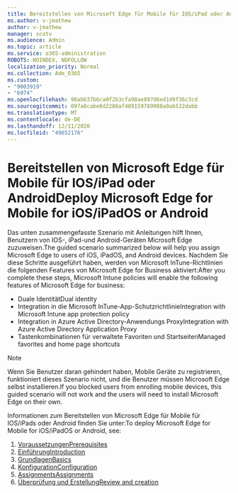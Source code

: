 ```yaml
---
title: Bereitstellen von Microsoft Edge für Mobile für IOS/iPad oder Android
ms.author: v-jmathew
author: v-jmathew
manager: scotv
ms.audience: Admin
ms.topic: article
ms.service: o365-administration
ROBOTS: NOINDEX, NOFOLLOW
localization_priority: Normal
ms.collection: Adm_O365
ms.custom:
- "9003919"
- "6974"
ms.openlocfilehash: 98ab637b6ca0f2b3cfa98ae897d6ed1d9f36c3cd
ms.sourcegitcommit: 097a8cabe0d2280af489159789988a0ab532dabb
ms.translationtype: MT
ms.contentlocale: de-DE
ms.lasthandoff: 12/11/2020
ms.locfileid: "49652176"
---
```

# <a name="deploy-microsoft-edge-for-mobile-for-iosipados-or-android"></a><span data-ttu-id="8ba14-102">Bereitstellen von Microsoft Edge für Mobile für IOS/iPad oder Android</span><span class="sxs-lookup"><span data-stu-id="8ba14-102">Deploy Microsoft Edge for Mobile for iOS/iPadOS or Android</span></span>

<span data-ttu-id="8ba14-103">Das unten zusammengefasste Szenario mit Anleitungen hilft Ihnen, Benutzern von IOS-, iPad-und Android-Geräten Microsoft Edge zuzuweisen.</span><span class="sxs-lookup"><span data-stu-id="8ba14-103">The guided scenario summarized below will help you assign Microsoft Edge to users of iOS, iPadOS, and Android devices.</span></span> <span data-ttu-id="8ba14-104">Nachdem Sie diese Schritte ausgeführt haben, werden von Microsoft InTune-Richtlinien die folgenden Features von Microsoft Edge for Business aktiviert:</span><span class="sxs-lookup"><span data-stu-id="8ba14-104">After you complete these steps, Microsoft Intune policies will enable the following features of Microsoft Edge for business:</span></span>

- <span data-ttu-id="8ba14-105">Duale Identität</span><span class="sxs-lookup"><span data-stu-id="8ba14-105">Dual identity</span></span>
- <span data-ttu-id="8ba14-106">Integration in die Microsoft InTune-App-Schutzrichtlinie</span><span class="sxs-lookup"><span data-stu-id="8ba14-106">Integration with Microsoft Intune app protection policy</span></span>
- <span data-ttu-id="8ba14-107">Integration in Azure Active Directory-Anwendungs Proxy</span><span class="sxs-lookup"><span data-stu-id="8ba14-107">Integration with Azure Active Directory Application Proxy</span></span>
- <span data-ttu-id="8ba14-108">Tastenkombinationen für verwaltete Favoriten und Startseiten</span><span class="sxs-lookup"><span data-stu-id="8ba14-108">Managed favorites and home page shortcuts</span></span>

> [!NOTE]
> <span data-ttu-id="8ba14-109">Wenn Sie Benutzer daran gehindert haben, Mobile Geräte zu registrieren, funktioniert dieses Szenario nicht, und die Benutzer müssen Microsoft Edge selbst installieren.</span><span class="sxs-lookup"><span data-stu-id="8ba14-109">If you blocked users from enrolling mobile devices, this guided scenario will not work and the users will need to install Microsoft Edge on their own.</span></span>

<span data-ttu-id="8ba14-110">Informationen zum Bereitstellen von Microsoft Edge für Mobile für IOS/iPads oder Android finden Sie unter:</span><span class="sxs-lookup"><span data-stu-id="8ba14-110">To deploy Microsoft Edge for Mobile for iOS/iPadOS or Android, see:</span></span>

1. [<span data-ttu-id="8ba14-111">Voraussetzungen</span><span class="sxs-lookup"><span data-stu-id="8ba14-111">Prerequisites</span></span>](https://go.microsoft.com/fwlink/?linkid=2133027)
2. [<span data-ttu-id="8ba14-112">Einführung</span><span class="sxs-lookup"><span data-stu-id="8ba14-112">Introduction</span></span>](https://go.microsoft.com/fwlink/?linkid=2133520)
3. [<span data-ttu-id="8ba14-113">Grundlagen</span><span class="sxs-lookup"><span data-stu-id="8ba14-113">Basics</span></span>](https://go.microsoft.com/fwlink/?linkid=2133421)
4. [<span data-ttu-id="8ba14-114">Konfiguration</span><span class="sxs-lookup"><span data-stu-id="8ba14-114">Configuration</span></span>](https://go.microsoft.com/fwlink/?linkid=2133521)
5. [<span data-ttu-id="8ba14-115">Assignments</span><span class="sxs-lookup"><span data-stu-id="8ba14-115">Assignments</span></span>](https://go.microsoft.com/fwlink/?linkid=2132869)
6. [<span data-ttu-id="8ba14-116">Überprüfung und Erstellung</span><span class="sxs-lookup"><span data-stu-id="8ba14-116">Review and creation</span></span>](https://go.microsoft.com/fwlink/?linkid=2133522)
